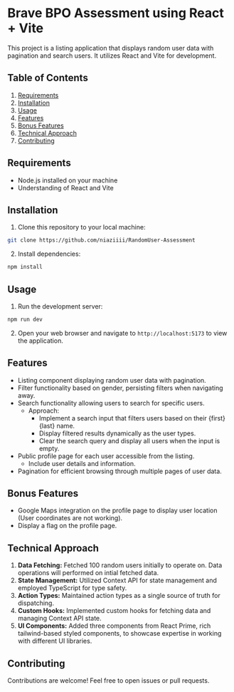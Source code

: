 # Brave BPO Assessment using React + Vite

This project is a listing application that displays random user data with pagination and search users. It utilizes React and Vite for development.

## Table of Contents

1. [Requirements](#requirements)
2. [Installation](#installation)
3. [Usage](#usage)
4. [Features](#features)
5. [Bonus Features](#bonus-features)
6. [Technical Approach](#technical-approach)
7. [Contributing](#contributing)

## Requirements

- Node.js installed on your machine
- Understanding of React and Vite

## Installation

1. Clone this repository to your local machine:

```bash
git clone https://github.com/niaziiii/RandomUser-Assessment
```

2. Install dependencies:

```bash
npm install
```

## Usage

1. Run the development server:

```bash
npm run dev
```

2. Open your web browser and navigate to `http://localhost:5173` to view the application.

## Features

- Listing component displaying random user data with pagination.
- Filter functionality based on gender, persisting filters when navigating away.
- Search functionality allowing users to search for specific users.
  - Approach:
    - Implement a search input that filters users based on their {first} {last} name.
    - Display filtered results dynamically as the user types.
    - Clear the search query and display all users when the input is empty.
- Public profile page for each user accessible from the listing.
  - Include user details and information.
- Pagination for efficient browsing through multiple pages of user data.

## Bonus Features

- Google Maps integration on the profile page to display user location (User coordinates are not working).
- Display a flag on the profile page.

## Technical Approach

1. **Data Fetching:** Fetched 100 random users initially to operate on. Data operations will performed on intial fetched data.
2. **State Management:** Utilized Context API for state management and employed TypeScript for type safety.
3. **Action Types:** Maintained action types as a single source of truth for dispatching.
4. **Custom Hooks:** Implemented custom hooks for fetching data and managing Context API state.
5. **UI Components:** Added three components from React Prime, rich tailwind-based styled components, to showcase expertise in working with different UI libraries.

## Contributing

Contributions are welcome! Feel free to open issues or pull requests.
